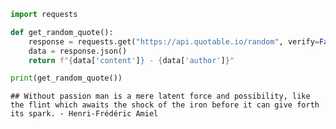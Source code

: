 ``` python
import requests

def get_random_quote():
    response = requests.get("https://api.quotable.io/random", verify=False)
    data = response.json()
    return f"{data['content']} - {data['author']}"

print(get_random_quote())
```

    ## Without passion man is a mere latent force and possibility, like the flint which awaits the shock of the iron before it can give forth its spark. - Henri-Frédéric Amiel
